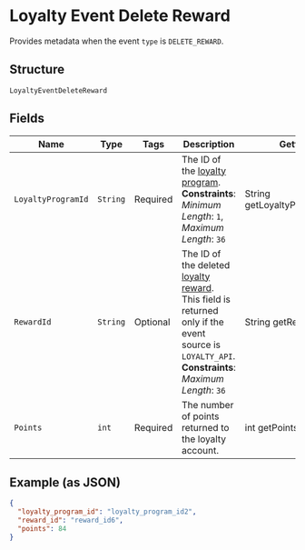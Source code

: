 
# Loyalty Event Delete Reward

Provides metadata when the event `type` is `DELETE_REWARD`.

## Structure

`LoyaltyEventDeleteReward`

## Fields

| Name | Type | Tags | Description | Getter |
|  --- | --- | --- | --- | --- |
| `LoyaltyProgramId` | `String` | Required | The ID of the [loyalty program](entity:LoyaltyProgram).<br>**Constraints**: *Minimum Length*: `1`, *Maximum Length*: `36` | String getLoyaltyProgramId() |
| `RewardId` | `String` | Optional | The ID of the deleted [loyalty reward](entity:LoyaltyReward).<br>This field is returned only if the event source is `LOYALTY_API`.<br>**Constraints**: *Maximum Length*: `36` | String getRewardId() |
| `Points` | `int` | Required | The number of points returned to the loyalty account. | int getPoints() |

## Example (as JSON)

```json
{
  "loyalty_program_id": "loyalty_program_id2",
  "reward_id": "reward_id6",
  "points": 84
}
```

